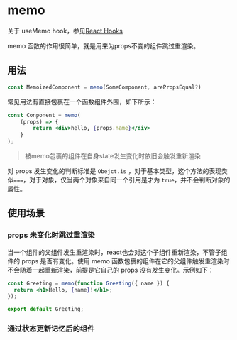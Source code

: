 # memo
关于 useMemo hook，参见[React Hooks](./Hook.md)

memo 函数的作用很简单，就是用来为props不变的组件跳过重渲染。

## 用法
```js
const MemoizedComponent = memo(SomeComponent, arePropsEqual?)
```

常见用法有直接包裹在一个函数组件外围，如下所示：
```jsx
const Conponent = memo(
    (props) => {
        return <div>hello, {props.name}</div>
    }
);
```

> 被memo包裹的组件在自身state发生变化时依旧会触发重新渲染

对 props 发生变化的判断标准是 `Obejct.is` ，对于基本类型，这个方法的表现类似`===`，对于对象，仅当两个对象来自同一个引用是才为 `true`，并不会判断对象的属性。

## 使用场景
### props 未变化时跳过重渲染
当一个组件的父组件发生重渲染时，react也会对这个子组件重新渲染，不管子组件的 props 是否有变化。使用 memo 函数包裹的组件在它的父组件触发重渲染时不会随着一起重新渲染，前提是它自己的 props 没有发生变化。示例如下：
```jsx
const Greeting = memo(function Greeting({ name }) {
  return <h1>Hello, {name}!</h1>;
});

export default Greeting;
```

### 通过状态更新记忆后的组件
